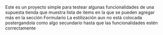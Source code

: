 Este es un proyecto simple para testear algunas funcionalidades de una supuesta tienda que muestra lista de items en la que se pueden agregar más en la sección Formulario
La estilización aun no está colocada postergandola como algo secundario hasta que las funcionalidades estén correctamente
